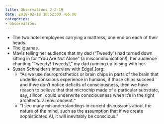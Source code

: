 ```yaml
---
title: Observations 2-2-19
date: 2019-02-18 18:52:00 -06:00
categories:
- observations
---
```


- The two hotel employees carrying a mattress, one end on each of their heads.
- The iguanas.
- Mavis telling her audience that my dad (“Tweedy”) had turned down sitting in for “You Are Not Alone” (a miscommunication!), her audience chanting “Tweedy! Tweedy!,” my dad running up to sing with her.
- Susan Schneider’s interview with Edge[.]org:
	- “As we use neuroprosthetics or brain chips in parts of the brain that underlie conscious experience in humans, if those chips succeed and if we don’t notice deficits of consciousness, then we have reason to believe that that microchip made of a particular substrate, say, silicon, could underwrite consciousness when it’s in the right architectural environment.“
	- “I see many misunderstandings in current discussions about the nature of the mind, such as the assumption that if we create sophisticated AI, it will inevitably be conscious.”